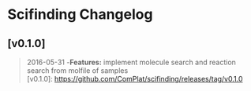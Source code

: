 
# Scifinding Changelog

## [v0.1.0]
> 2016-05-31
-**Features:** implement molecule search and reaction search from molfile of samples   
[v0.1.0]: https://github.com/ComPlat/scifinding/releases/tag/v0.1.0
